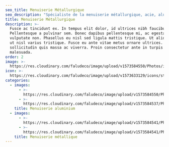 ```yaml
---
seo_title: Menuiserie Métallurgique
seo_description: "Spécialiste de la menuiserie métallurgique, acie, aluminium, verre, fenêtres"
title: Menuiserie Métallurgique
description: >-
  Fusce ac tincidunt ex. In tempus elit dolor, id ultrices nibh faucibus quis.
  Pellentesque a pulvinar sem. Donec dapibus pellentesque mi, ac egestas nisi
  vulputate non. Phasellus eu nisl sed ligula mattis tristique. Ut aliquet justo
  ut nisl varius tristique. Fusce eu ante vitae metus ornare ultrices. Quisque
  sollicitudin quis massa ac viverra. Proin consectetur ante in turpis porttitor
  malesuada.
order: 2
image: >-
  https://res.cloudinary.com/faludeco/image/upload/v1573584550/Photos/img916_cuftsr.jpg
icon: >-
  https://res.cloudinary.com/faludeco/image/upload/v1573633129/icons/steem_ev4kov.png
categories:
  - images:
      - >-
        https://res.cloudinary.com/faludeco/image/upload/v1573584550/Photos/img916_cuftsr.jpg
      - >-
        https://res.cloudinary.com/faludeco/image/upload/v1573584537/Photos/img548_ktpigc.jpg
    title: Menuiserie aluminium
  - images:
      - >-
        https://res.cloudinary.com/faludeco/image/upload/v1573584541/Photos/img401_z8ljfm.jpg
      - >-
        https://res.cloudinary.com/faludeco/image/upload/v1573584541/Photos/img386_sarrz5.jpg
    title: Menuiserie métallique
---
```

